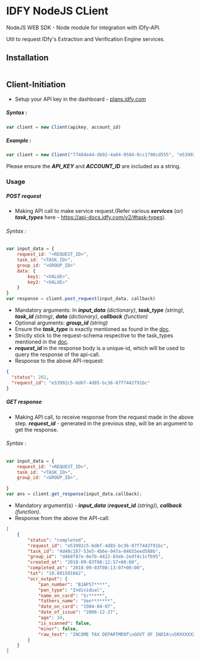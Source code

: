 # IDFY NodeJS CLient
NodeJS WEB SDK - Node module for integration with IDfy-API.

Util to request IDfy's Extraction and Verification Engine services.

## Installation

```bash


```

## Client-Initiation

- Setup your API key in the dashboard - [plans.idfy.com](plans.idfy.com)


##### Syntax :
```javascript
var client = new Client(apikey, account_id)
```
##### Example :
```javascript
var client = new Client("77484e44-db92-4a64-9584-0cc1798cd555", "e53992c5-6d6f-4d85-bc36-07f7442f91bc");
```
Please ensure the ***API_KEY*** and ***ACCOUNT_ID*** are included as a string.

### Usage

##### POST request
- Making API call to make service request.(Refer various ***services*** (or) ***task_types*** here - https://api-docs.idfy.com/v2/#task-types).

###### Syntax :
```javascript
var input_data = {
    request_id: "<REQUEST_ID>",
    task_id: "<TASK_ID>",
    group_id: "<GROUP_ID>"
    data: {
        key1: "<VALUE>",
        key2: "<VALUE>"
    }
}
var response = client.post_request(input_data, callback)
```
- Mandatory arguments: In ***input_data*** *(dictionary)*, ***task_type*** *(string)*, ***task_id*** *(string)*, ***data*** *(dictionary)*,  ***callback*** *(function)*
- Optional arguments: ***group_id*** *(string)*
- Ensure the ***task_type*** is exactly mentioned as found in the [doc](https://api-docs.idfy.com/v2/#task-types).
- Strictly stick to the request-schema respective to the task_types mentioned in the [doc](https://api-docs.idfy.com/v2/#task-types).
- ***request_id*** in the response body is a unique-id, which will be used to query the response of the api-call.
- Response to the above API-request:
```json
{
  "status": 202, 
  "request_id": "e53992c5-6d6f-4d85-bc36-07f7442f91bc"
}
```


##### **GET response**
- Making API call, to receive response from the request made in the above step. ***request_id*** - generated in the previous step, will be an argument to get the response.

###### Syntax :
```javascript
var input_data = {
    request_id: "<REQUEST_ID>",
    task_id: "<TASK_ID>",
    group_id: "<GROUP_ID>",

}
var ans = client.get_response(input_data,callback);
```

- Mandatory argument(s) - ***input_data*** (***request_id*** *(string)*), ***callback*** *(function)*.
- Response from the above the API-call:
```json
[
    {
        "status": "completed",
        "request_id": "e53992c5-6d6f-4d85-bc36-07f7442f91bc",
        "task_id": "4d48c187-53e5-4b6e-947a-04655eed588b",
        "group_id": "d468f87e-8e7b-4422-83eb-2edf4c1cfb95",
        "created_at": "2018-09-03T08:12:57+00:00",
        "completed_at": "2018-09-03T08:13:07+00:00",
        "tat": "10.081501662",
        "ocr_output": {
            "pan_number": "BJAPS7****",
            "pan_type": "Individual",
            "name_on_card": "Sr*****",
            "fathers_name": "Ven*******",
            "date_on_card": "1984-04-07",
            "date_of_issue": "2006-12-27",
            "age": 34,
            "is_scanned": false,
            "minor": false,
            "raw_text": "INCOME TAX DEPARTMENT\nGOVT OF INDIA\nSRXXXXXXX G V\nVEN********\n07/04/1984\nPermanent Account Number\nBJAPSXXXX\nSignature\n"
        }
    }
]            
```
                    